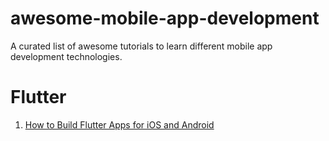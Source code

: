 # awesome-mobile-app-development
A curated list of awesome tutorials to learn different mobile app development technologies.

# Flutter
1. [How to Build Flutter Apps for iOS and Android](https://www.youtube.com/playlist?list=PLSzsOkUDsvdtl3Pw48-R8lcK2oYkk40cm)
